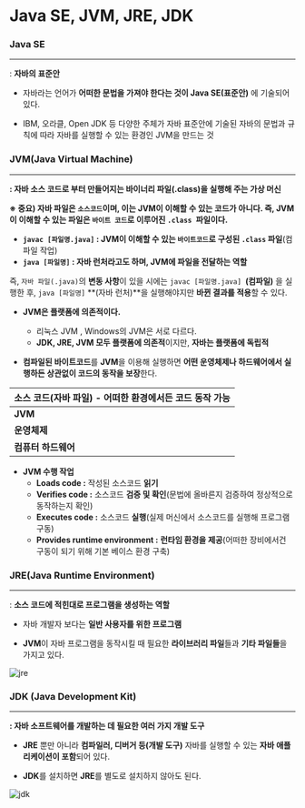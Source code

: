 # Java SE, JVM, JRE, JDK



### Java SE

------

: **자바의 표준안**



-  자바라는 언어가 **어떠한 문법을 가져야 한다는 것이 Java SE(표준안)** 에 기술되어 있다.

  

- IBM, 오라클, Open JDK 등 다양한 주체가 자바 표준안에 기술된 자바의 문법과 규칙에 따라 자바를 실행할 수 있는 환경인 JVM을 만드는 것





### **JVM(Java Virtual Machine)**

------

**: 자바 소스 코드로 부터 만들어지는 바이너리 파일(.class)을 실행해 주는 가상 머신**





**※ 중요) 자바 파일은 `소스코드`이며, 이는 JVM이 이해할 수 있는 코드가 아니다. 즉, JVM이 이해할 수 있는 파일은 `바이트 코드`로 이루어진 `.class `파일이다.**

- **`javac [파일명.java]` : JVM이 이해할 수 있는 `바이트코드`로 구성된 `.class` 파일**(컴파일 작업)
- **`java [파일명]` : 자바 런처라고도 하며, JVM에 파일을 전달하는 역할**



즉, `자바 파일(.java)`의 **변동 사항**이 있을 시에는 `javac [파일명.java] `**(컴파일)** 을 실행한 후, `java [파일명]` **(자바 런처)**을 실행해야지만 **바뀐 결과를 적용**할 수 있다.





- **JVM은 플랫폼에 의존적이다.**
  
  - 리눅스 JVM , Windows의 JVM은 서로 다르다.
  - **JDK, JRE, JVM 모두 플랫폼에 의존적**이지만, **자바는 플랫폼에 독립적**

  
  
- **컴파일된 바이트코드**를 **JVM**을 이용해 실행하면 **어떤 운영체제나 하드웨어에서 실행하든 상관없이 코드의 동작을 보장**한다. 

| **소스 코드(자바 파일)**  - 어떠한 환경에서든 코드 동작 가능 |
| ------------------------------------------------------------ |
| **JVM**                                                      |
| **운영체제**                                                 |
| **컴퓨터 하드웨어**                                          |



- **JVM 수행 작업**
  - **Loads code :** 작성된 소스코드 **읽기**
  - **Verifies code :** 소스코드 **검증 및 확인**(문법에 올바른지 검증하여 정상적으로 동작하는지 확인)
  - **Executes code :** 소스코드 **실행**(실제 머신에서 소스코드를 실행해 프로그램 구동)
  - **Provides runtime environment :** **런타임 환경을 제공**(어떠한 장비에서건 구동이 되기 위해 기본 베이스 환경 구축)





### **JRE(Java Runtime Environment)**

------

: **소스 코드에 적힌대로 프로그램을 생성하는 역할**



- 자바 개발자 보다는 **일반 사용자를 위한 프로그램**



- **JVM**이 자바 프로그램을 동작시킬 때 필요한 **라이브러리 파일**들과 **기타 파일들**을 가지고 있다.

![jre](https://user-images.githubusercontent.com/58682321/77073242-4ebade80-6a32-11ea-80b2-020aa2debbaf.jpg)



### **JDK (Java Development Kit)**

------

**: 자바 소프트웨어를 개발하는 데 필요한 여러 가지 개발 도구**



- **JRE** 뿐만 아니라 **컴파일러, 디버거 등(개발 도구)** 자바를 실행할 수 있는 **자바 애플리케이션이 포함**되어 있다.



- **JDK**를 설치하면 **JRE**를 별도로 설치하지 않아도 된다.

![jdk](https://user-images.githubusercontent.com/58682321/77073237-4d89b180-6a32-11ea-8dd2-6e3c50f14962.jpg)